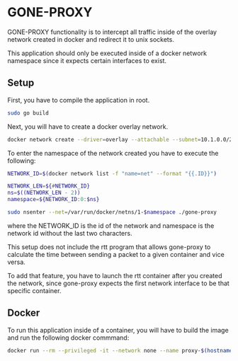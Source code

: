 # GONE-PROXY

GONE-PROXY functionality is to intercept all traffic inside of the overlay network created in docker and redirect it to unix sockets.

This application should only be executed inside of a docker network namespace since it expects certain interfaces to exist.

## Setup

First, you have to compile the application in root.

```bash
sudo go build
```

Next, you will have to create a docker overlay network.

```bash
docker network create --driver=overlay --attachable --subnet=10.1.0.0/24 net
```

To enter the namespace of the network created you have to execute the following:

```bash
NETWORK_ID=$(docker network list -f "name=net" --format "{{.ID}}")

NETWORK_LEN=${#NETWORK_ID}
ns=$((NETWORK_LEN - 2))
namespace=${NETWORK_ID:0:$ns}

sudo nsenter --net=/var/run/docker/netns/1-$namespace ./gone-proxy
```

where the NETWORK_ID is the id of the network and namespace is the network id without the last two characters.

This setup does not include the rtt program that allows gone-proxy to calculate the time between sending a packet to a given container and vice versa.

To add that feature, you have to launch the rtt container after you created the network, since gone-proxy expects the first network interface to be that specific container.

## Docker

To run this application inside of a container, you will have to build the image and run the following docker commmand:

```bash
docker run --rm --privileged -it --network none --name proxy-$(hostname) -v /var/run/docker:/var/run/docker -v /tmp:/tmp -e NAMESPACE="/var/run/docker/netns/1-$namespace" proxy
```
